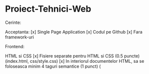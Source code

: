 # Proiect-Tehnici-Web

Cerinte:

Acceptanta:
[x] Single Page Application
[x] Codul pe Github
[x] Fara framework-uri

Frontend:

HTML si CSS
[x] Fisiere separate pentru HTML si CSS (0.5 puncte) (index.html, css/style.css)
[x] In interiorul documentelor HTML, sa se foloseasca minim 4 taguri semantice (1 punct) (
